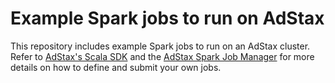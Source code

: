 # Example Spark jobs to run on AdStax

This repository includes example Spark jobs to run on an AdStax cluster. Refer
to [AdStax's Scala SDK][adstax-sdk-scala] and the
[AdStax Spark Job Manager][adstax-spark-job-manager] for more details on how to
define and submit your own jobs.

[adstax-sdk-scala]: https://github.com/ShiftForward/adstax-sdk-scala
[adstax-spark-job-manager]: https://github.com/ShiftForward/adstax-spark-job-manager
